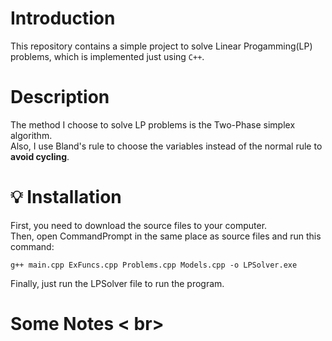 # Introduction <br>
This repository contains a simple project to solve Linear Progamming(LP) problems, which is implemented just using `C++`. <br>
# Description <br>
The method I choose to solve LP problems is the Two-Phase simplex algorithm. <br>
Also, I use Bland's rule to choose the variables instead of the normal rule to **avoid cycling**. <br>
# :bulb: Installation <br>
First, you need to download the source files to your computer. <br>
Then, open CommandPrompt in the same place as source files and run this command:
``` shell =
g++ main.cpp ExFuncs.cpp Problems.cpp Models.cpp -o LPSolver.exe
```
Finally, just run the LPSolver file to run the program.
# Some Notes < br>
